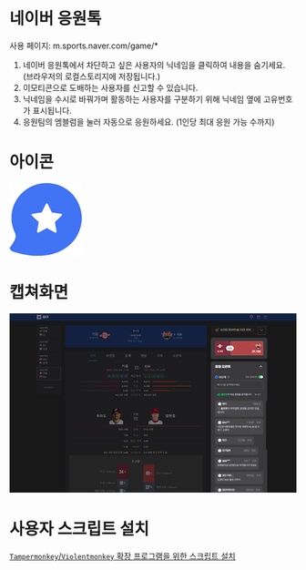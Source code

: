 # 네이버 응원톡  

사용 페이지: m.sports.naver.com/game/*  

1. 네이버 응원톡에서 차단하고 싶은 사용자의 닉네임을 클릭하여 내용을 숨기세요. (브라우저의 로컬스토리지에 저장됩니다.) 
2. 이모티콘으로 도배하는 사용자를 신고할 수 있습니다. 
3. 닉네임을 수시로 바꿔가며 활동하는 사용자를 구분하기 위해 닉네임 옆에 고유번호가 표시됩니다. 
4. 응원팀의 엠블럼을 눌러 자동으로 응원하세요. (1인당 최대 응원 가능 수까지) 

# 아이콘  
![아이콘](./icon.png)

# 캡쳐화면  
![캡쳐화면](./capture.png)

# 사용자 스크립트 설치  
[`Tampermonkey`/`Violentmonkey` 확장 프로그램을 위한 스크립트 설치](script.user.js?raw=true)
